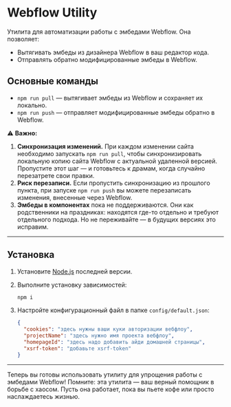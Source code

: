 # Webflow Utility

Утилита для автоматизации работы с эмбедами Webflow. Она позволяет:

- Вытягивать эмбеды из дизайнера Webflow в ваш редактор кода.
- Отправлять обратно модифицированные эмбеды в Webflow.

## Основные команды

- `npm run pull` — вытягивает эмбеды из Webflow и сохраняет их локально.
- `npm run push` — отправляет модифицированные эмбеды обратно в Webflow.

⚠️ **Важно:**

1. **Синхронизация изменений.** При каждом изменении сайта необходимо запускать `npm run pull`, чтобы синхронизировать локальную копию сайта Webflow с актуальной удаленной версией. Пропустите этот шаг — и готовьтесь к драмам, когда случайно перезатрете свои правки.
2. **Риск перезаписи.** Если пропустить синхронизацию из прошлого пункта, при запуске `npm run push` вы можете перезаписать изменения, внесенные через Webflow.
3. **Эмбеды в компонентах** пока не поддерживаются. Они как родственники на праздниках: находятся где-то отдельно и требуют отдельного подхода. Но не переживайте — в будущих версиях это исправим.

---

## Установка

1. Установите [Node.js](https://nodejs.org) последней версии.
2. Выполните установку зависимостей:
   ```bash
   npm i
   ```
3. Настройте конфигурационный файл в папке `config/default.json`:

   ```json
   {
     "cookies": "здесь нужны ваши куки авторизации вебфлоу",
     "projectName": "здесь нужно имя проекта вебфлоу",
     "homepageId": "здесь надо добавить айди домашней страницы",
     "xsrf-token": "добавьте xsrf-token"
   }
   ```

---

Теперь вы готовы использовать утилиту для упрощения работы с эмбедами Webflow! Помните: эта утилита — ваш верный помощник в борьбе с хаосом. Пусть она работает, пока вы пьете кофе или просто наслаждаетесь жизнью.

